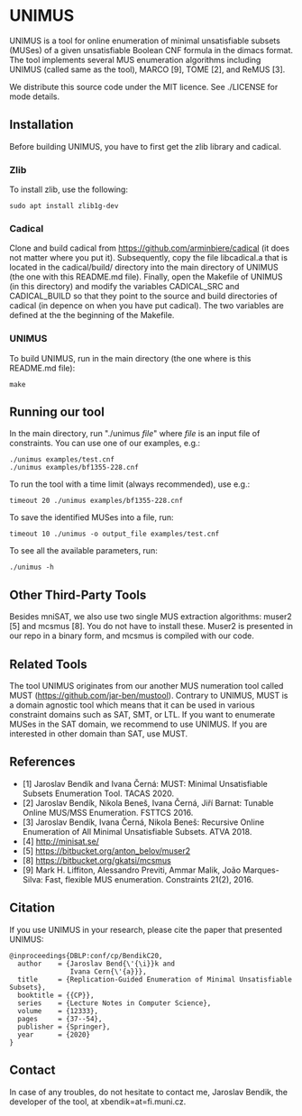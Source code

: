 # UNIMUS
UNIMUS is a  tool for online enumeration of minimal unsatisfiable subsets (MUSes) of a given unsatisfiable Boolean CNF formula in the dimacs format. The tool implements several MUS enumeration algorithms including UNIMUS (called same as the tool), MARCO [9], TOME [2], and ReMUS [3]. 

We distribute this source code under the MIT licence. See ./LICENSE for mode details.

## Installation
Before building UNIMUS, you have to first get the zlib library and cadical. 

### Zlib
To install zlib, use the following:
```
sudo apt install zlib1g-dev
```

### Cadical
Clone and build cadical from https://github.com/arminbiere/cadical (it does not matter where you put it). 
Subsequently, copy the file libcadical.a that is located in the cadical/build/ directory into the main directory of UNIMUS (the one with this README.md file). 
Finally, open the Makefile of UNIMUS (in this directory) and modify the variables CADICAL_SRC and CADICAL_BUILD so that they point to the source and build directories of cadical (in depence on when you have put cadical). The two variables are defined at the the beginning of the Makefile. 

### UNIMUS
To build UNIMUS, run in the main directory (the one where is this README.md file):
```
make
```

## Running our tool
In the main directory, run "./unimus _file_" where _file_ is an input file of constraints. You can use one of our examples, e.g.:
```
./unimus examples/test.cnf
./unimus examples/bf1355-228.cnf
```
To run the tool with a time limit (always recommended), use e.g.:
```
timeout 20 ./unimus examples/bf1355-228.cnf
```
To save the identified MUSes into a file, run:
```
timeout 10 ./unimus -o output_file examples/test.cnf
```
To see all the available parameters, run:
```
./unimus -h
```

## Other Third-Party Tools
Besides mniSAT, we also use two single MUS extraction algorithms: muser2 [5] and mcsmus [8]. You do not have to install these. Muser2 is presented in our repo in a binary form, and mcsmus is compiled with our code. 

## Related Tools
The tool UNIMUS originates from our another MUS numeration tool called MUST (https://github.com/jar-ben/mustool). Contrary to UNIMUS, MUST is a domain agnostic tool which means that it can be used in various constraint domains such as SAT, SMT, or LTL. If you want to enumerate MUSes in the SAT domain, we recommend to use UNIMUS. If you are interested in other domain than SAT, use MUST.

## References

* [1] Jaroslav Bendík and Ivana Černá: MUST: Minimal Unsatisfiable Subsets Enumeration Tool. TACAS 2020.
* [2] Jaroslav Bendík, Nikola Beneš, Ivana Černá, Jiří Barnat: Tunable Online MUS/MSS Enumeration. FSTTCS 2016.
* [3] Jaroslav Bendík, Ivana Černá, Nikola Beneš: Recursive Online Enumeration of All Minimal Unsatisfiable Subsets. ATVA 2018.
* [4] http://minisat.se/
* [5] https://bitbucket.org/anton_belov/muser2
* [8] https://bitbucket.org/gkatsi/mcsmus
* [9] Mark H. Liffiton, Alessandro Previti, Ammar Malik, João Marques-Silva: Fast, flexible MUS enumeration. Constraints 21(2), 2016.

## Citation
If you use UNIMUS in your research, please cite the paper that presented UNIMUS: 
```
@inproceedings{DBLP:conf/cp/BendikC20,
  author    = {Jaroslav Bend{\'{\i}}k and
               Ivana Cern{\'{a}}},
  title     = {Replication-Guided Enumeration of Minimal Unsatisfiable Subsets},
  booktitle = {{CP}},
  series    = {Lecture Notes in Computer Science},
  volume    = {12333},
  pages     = {37--54},
  publisher = {Springer},
  year      = {2020}
}
```

## Contact
In case of any troubles, do not hesitate to contact me, Jaroslav Bendik, the developer of the tool, at xbendik=at=fi.muni.cz.
